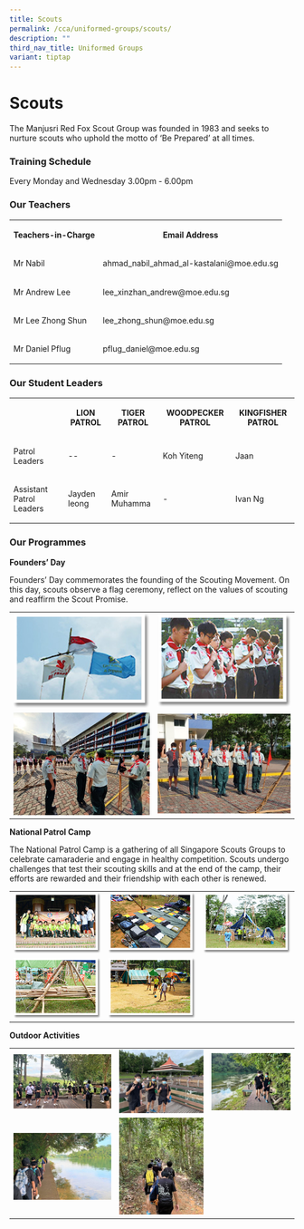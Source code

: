 ```yaml
---
title: Scouts
permalink: /cca/uniformed-groups/scouts/
description: ""
third_nav_title: Uniformed Groups
variant: tiptap
---
```

<h1><strong>Scouts</strong></h1>
<p>The Manjusri Red Fox Scout Group was founded in 1983 and seeks to nurture
scouts who uphold the motto of ‘Be Prepared’ at all times.</p>
<h3><strong>Training Schedule</strong></h3>
<p>Every Monday and Wednesday&nbsp;3.00pm - 6.00pm</p>
<h3><strong>Our Teachers</strong></h3>
<table style="minWidth: 50px">
<colgroup>
<col>
<col>
</colgroup>
<tbody>
<tr>
<th rowspan="1" colspan="1">
<p>Teachers-in-Charge</p>
</th>
<th rowspan="1" colspan="1">
<p>Email Address</p>
</th>
</tr>
<tr>
<td rowspan="1" colspan="1">
<p>Mr Nabil</p>
</td>
<td rowspan="1" colspan="1">
<p>ahmad_nabil_ahmad_al-kastalani@moe.edu.sg</p>
</td>
</tr>
<tr>
<td rowspan="1" colspan="1">
<p>Mr Andrew Lee</p>
</td>
<td rowspan="1" colspan="1">
<p>lee_xinzhan_andrew@moe.edu.sg</p>
</td>
</tr>
<tr>
<td rowspan="1" colspan="1">
<p>Mr Lee Zhong Shun</p>
</td>
<td rowspan="1" colspan="1">
<p>lee_zhong_shun@moe.edu.sg</p>
</td>
</tr>
<tr>
<td rowspan="1" colspan="1">
<p>Mr Daniel Pflug</p>
</td>
<td rowspan="1" colspan="1">
<p>pflug_daniel@moe.edu.sg</p>
</td>
</tr>
</tbody>
</table>
<h3><strong>Our Student Leaders</strong></h3>
<table style="minWidth: 125px">
<colgroup>
<col>
<col>
<col>
<col>
<col>
</colgroup>
<tbody>
<tr>
<th rowspan="1" colspan="1">
<p></p>
</th>
<th rowspan="1" colspan="1">
<p>LION PATROL</p>
</th>
<th rowspan="1" colspan="1">
<p>TIGER PATROL</p>
</th>
<th rowspan="1" colspan="1">
<p>WOODPECKER PATROL</p>
</th>
<th rowspan="1" colspan="1">
<p><strong>KINGFISHER PATROL</strong>
</p>
</th>
</tr>
<tr>
<td rowspan="1" colspan="1">
<p>Patrol Leaders</p>
</td>
<td rowspan="1" colspan="1">
<p>--</p>
</td>
<td rowspan="1" colspan="1">
<p>-</p>
</td>
<td rowspan="1" colspan="1">
<p>Koh Yiteng</p>
</td>
<td rowspan="1" colspan="1">
<p>Jaan</p>
</td>
</tr>
<tr>
<td rowspan="1" colspan="1">
<p>Assistant Patrol Leaders</p>
</td>
<td rowspan="1" colspan="1">
<p>Jayden leong
<br>
</p>
</td>
<td rowspan="1" colspan="1">
<p>Amir Muhamma</p>
</td>
<td rowspan="1" colspan="1">
<p>-</p>
</td>
<td rowspan="1" colspan="1">
<p>Ivan Ng</p>
</td>
</tr>
</tbody>
</table>
<h3><strong>Our Programmes</strong></h3>
<p><strong>Founders’ Day</strong>
</p>
<p>Founders’ Day commemorates the founding of the Scouting Movement. On this
day, scouts observe a flag ceremony, reflect on the values of scouting
and reaffirm the Scout Promise.</p>
<table style="minWidth: 50px">
<colgroup>
<col>
<col>
</colgroup>
<tbody>
<tr>
<td rowspan="1" colspan="1">
<div class="isomer-image-wrapper">
<img style="width: 100%" height="auto" width="100%" alt="" src="/images/Cca/Scouts/scouts02.png">
</div>
</td>
<td rowspan="1" colspan="1">
<div class="isomer-image-wrapper">
<img style="width: 100%" height="auto" width="100%" alt="" src="/images/Cca/Scouts/scouts04.png">
</div>
</td>
</tr>
<tr>
<td rowspan="1" colspan="1">
<div class="isomer-image-wrapper">
<img style="width: 100%" height="auto" width="100%" alt="" src="/images/Cca/Scouts/The%20Scout%20Salute.jpeg">
</div>
</td>
<td rowspan="1" colspan="1">
<div class="isomer-image-wrapper">
<img style="width: 100%" height="auto" width="100%" alt="" src="/images/Cca/Scouts/The%20Scout%20Promise.jpeg">
</div>
</td>
</tr>
</tbody>
</table>
<p><strong>National Patrol Camp</strong>
</p>
<p>The National Patrol Camp is a gathering of all Singapore Scouts Groups
to celebrate camaraderie and engage in healthy competition. Scouts undergo
challenges that test their scouting skills and at the end of the camp,
their efforts are rewarded and their friendship with each other is renewed.</p>
<table style="minWidth: 75px">
<colgroup>
<col>
<col>
<col>
</colgroup>
<tbody>
<tr>
<td rowspan="1" colspan="1">
<div class="isomer-image-wrapper">
<img style="width: 100%" height="auto" width="100%" alt="" src="/images/Cca/Scouts/scouts05.png">
</div>
</td>
<td rowspan="1" colspan="1">
<div class="isomer-image-wrapper">
<img style="width: 100%" height="auto" width="100%" alt="" src="/images/Cca/Scouts/scouts06.png">
</div>
</td>
<td rowspan="1" colspan="1">
<div class="isomer-image-wrapper">
<img style="width: 100%" height="auto" width="100%" alt="" src="/images/Cca/Scouts/scouts07.png">
</div>
</td>
</tr>
<tr>
<td rowspan="1" colspan="1">
<div class="isomer-image-wrapper">
<img style="width: 100%" height="auto" width="100%" alt="" src="/images/Cca/Scouts/scouts08.png">
</div>
</td>
<td rowspan="1" colspan="1">
<div class="isomer-image-wrapper">
<img style="width: 100%" height="auto" width="100%" alt="" src="/images/Cca/Scouts/scouts09.png">
</div>
</td>
<td rowspan="1" colspan="1">
<p></p>
</td>
</tr>
</tbody>
</table>
<p><strong>Outdoor Activities</strong>
</p>
<table style="minWidth: 75px">
<colgroup>
<col>
<col>
<col>
</colgroup>
<tbody>
<tr>
<td rowspan="1" colspan="1">
<div class="isomer-image-wrapper">
<img style="width: 100%" height="auto" width="100%" alt="" src="/images/Cca/Scouts/Safety%20Briefing.jpeg">
</div>
</td>
<td rowspan="1" colspan="1">
<div class="isomer-image-wrapper">
<img style="width: 100%" height="auto" width="100%" alt="" src="/images/Cca/Scouts/Quick%20photo%20before%20the%20hike.jpeg">
</div>
</td>
<td rowspan="1" colspan="1">
<div class="isomer-image-wrapper">
<img style="width: 100%" height="auto" width="100%" alt="" src="/images/Cca/Scouts/Patrol%20Leaders%20taking%20the%20lead.jpeg">
</div>
</td>
</tr>
<tr>
<td rowspan="1" colspan="1">
<div class="isomer-image-wrapper">
<img style="width: 100%" height="auto" width="100%" alt="" src="/images/Cca/Scouts/Appreciating%20Nature.jpeg">
</div>
</td>
<td rowspan="1" colspan="1">
<div class="isomer-image-wrapper">
<img style="width: 100%" height="auto" width="100%" alt="" src="/images/Cca/Scouts/Exploring%20Nature.jpeg">
</div>
</td>
<td rowspan="1" colspan="1">
<p></p>
</td>
</tr>
</tbody>
</table>
<p></p>